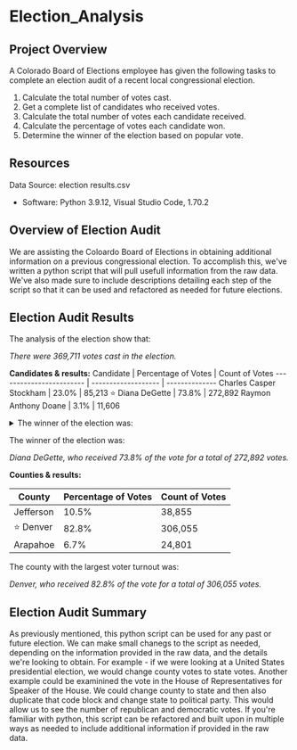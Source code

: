 # Election_Analysis
## Project Overview
A Colorado Board of Elections employee has given the following tasks to complete an election audit of a recent local congressional election.
1. Calculate the total number of votes cast.
2. Get a complete list of candidates who received votes.
3. Calculate the total number of votes each candidate received.
4. Calculate the percentage of votes each candidate won.
5. Determine the winner of the election based on popular vote.

## Resources
Data Source: election results.csv
- Software: Python 3.9.12, Visual Studio Code, 1.70.2

## Overview of Election Audit
We are assisting the Coloardo Board of Elections in obtaining additional information on a previous congressional election. To accomplish this, we've written a python script that will pull usefull information from the raw data. We've also made sure to include descriptions detailing each step of the script so that it can be used and refactored as needed for future elections. 

## Election Audit Results
The analysis of the election show that:

_There were 369,711 votes cast in the election._

**Candidates & results:**
Candidate                | Percentage of Votes | Count of Votes
------------------------ | ------------------- | --------------
Charles Casper Stockham  | 23.0%               | 85,213
:star:  Diana DeGette    | 73.8%               | 272,892
Raymon Anthony Doane     | 3.1%                | 11,606


<details>
           <summary>The winner of the election was:</summary>
           <p>_Diana DeGette, who received 73.8% of the vote for a total of 272,892 votes._</p>
         </details>
         
The winner of the election was:

_Diana DeGette, who received 73.8% of the vote for a total of 272,892 votes._

**Counties & results:**

County                   | Percentage of Votes | Count of Votes
------------------------ | ------------------- | --------------
Jefferson                | 10.5%               | 38,855
:star:  Denver           | 82.8%               | 306,055
Arapahoe                 | 6.7%                | 24,801

The county with the largest voter turnout was:

_Denver, who received 82.8% of the vote for a total of 306,055 votes._

## Election Audit Summary
As previously mentioned, this python script can be used for any past or future election. We can make small chanegs to the script as needed, depending on the information provided in the raw data, and the details we're looking to obtain. For example - if we were looking at a United States presidential election, we would change county votes to state votes. Another example could be examinined the vote in the House of Representatives for Speaker of the House. We could change county to state and then also duplicate that code block and change state to political party. This would allow us to see the number of republican and democratic votes. If you're familiar with python, this script can be refactored and built upon in multiple ways as needed to include additional information if provided in the raw data. 